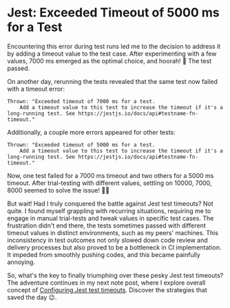 # Jest: Exceeded Timeout of 5000 ms for a Test

Encountering this error during test runs led me to the decision to address it by adding a timeout value to the test case. After experimenting with a few values, 7000 ms emerged as the optimal choice, and hoorah! 🎉 The test passed.

On another day, rerunning the tests revealed that the same test now failed with a timeout error:

```
Thrown: "Exceeded timeout of 7000 ms for a test.
    Add a timeout value to this test to increase the timeout if it's a long-running test. See https://jestjs.io/docs/api#testname-fn-timeout."
```

Additionally, a couple more errors appeared for other tests:

```
Thrown: "Exceeded timeout of 5000 ms for a test.
    Add a timeout value to this test to increase the timeout if it's a long-running test. See https://jestjs.io/docs/api#testname-fn-timeout."
```

Now, one test failed for a 7000 ms timeout and two others for a 5000 ms timeout. After trial-testing with different values, settling on 10000, 7000, 8000 seemed to solve the issue! 🎉🎉

But wait! Had I truly conquered the battle against Jest test timeouts? Not quite. I found myself grappling with recurring situations, requiring me to engage in manual trial-tests and tweak values in specific test cases. The frustration didn't end there, the tests sometimes passed with different timeout values in distinct environments, such as my peers' machines. This inconsistency in test outcomes not only slowed down code review and delivery processes but also proved to be a bottleneck in CI implementation. It impeded from smoothly pushing codes, and this became painfully annoying.

So, what's the key to finally triumphing over these pesky Jest test timeouts? The adventure continues in my next note post, where I explore overall concept of [Configuring Jest test timeouts](configuring-jest-test-timeouts.md). Discover the strategies that saved the day 😉.
